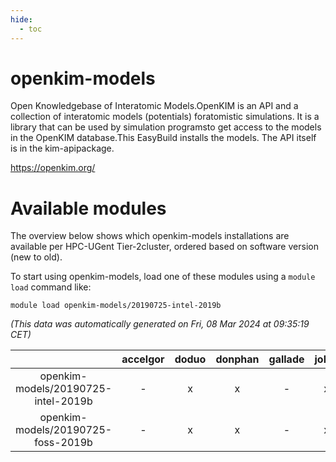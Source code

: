 ```yaml
---
hide:
  - toc
---
```


openkim-models
==============


Open Knowledgebase of Interatomic Models.OpenKIM is an API and a collection of interatomic models (potentials) foratomistic simulations.  It is a library that can be used by simulation programsto get access to the models in the OpenKIM database.This EasyBuild installs the models.  The API itself is in the kim-apipackage.

https://openkim.org/
# Available modules


The overview below shows which openkim-models installations are available per HPC-UGent Tier-2cluster, ordered based on software version (new to old).

To start using openkim-models, load one of these modules using a `module load` command like:

```shell
module load openkim-models/20190725-intel-2019b
```

*(This data was automatically generated on Fri, 08 Mar 2024 at 09:35:19 CET)*  

| |accelgor|doduo|donphan|gallade|joltik|skitty|
| :---: | :---: | :---: | :---: | :---: | :---: | :---: |
|openkim-models/20190725-intel-2019b|-|x|x|-|x|x|
|openkim-models/20190725-foss-2019b|-|x|x|-|x|x|
